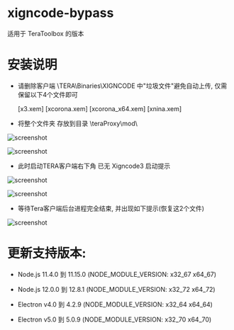 # xigncode-bypass

适用于 TeraToolbox 的版本

# 安装说明

- 请删除客户端 \TERA\Binaries\XIGNCODE 中"垃圾文件"避免自动上传, 仅需保留以下4个文件即可

  [x3.xem] [xcorona.xem] [xcorona_x64.xem] [xnina.xem]

- 将整个文件夹 存放到目录 \teraProxy\mod\

![screenshot](https://github.com/zc149352394/xigncode-bypass-toolbox/blob/master/screenshot/01.png)

![screenshot](https://github.com/zc149352394/xigncode-bypass-toolbox/blob/master/screenshot/02.png)

- 此时启动TERA客户端右下角 已无 Xigncode3 启动提示

![screenshot](https://github.com/zc149352394/xigncode-bypass-toolbox/blob/master/screenshot/03.png)

![screenshot](https://github.com/zc149352394/xigncode-bypass-toolbox/blob/master/screenshot/04.png)

- 等待Tera客户端后台进程完全结束, 并出现如下提示(恢复这2个文件)

![screenshot](https://github.com/zc149352394/xigncode-bypass-toolbox/blob/master/screenshot/05.png)

# 更新支持版本:

- Node.js 11.4.0 到 11.15.0 (NODE_MODULE_VERSION: x32_67 x64_67)

- Node.js 12.0.0 到 12.8.1 (NODE_MODULE_VERSION: x32_72 x64_72)

- Electron v4.0 到 4.2.9 (NODE_MODULE_VERSION: x32_64 x64_64)

- Electron v5.0 到 5.0.9 (NODE_MODULE_VERSION: x32_70 x64_70)

